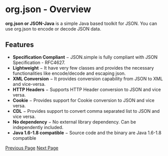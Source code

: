 # org.json - Overview
**org.json or JSON-Java** is a simple Java based toolkit for JSON. You can use org.json to encode or decode JSON data.

## Features
   * **Specification Compliant** − JSON.simple is fully compliant with JSON Specification - RFC4627.
   * **Lightweight** − It have very few classes and provides the necessary functionalities like encode/decode and escaping json.
   * **XML Conversion** − It provides conversion capability from JSON to XML and vice-versa.
   * **HTTP Headers** − Supports HTTP Header conversion to JSON and vice versa.
   * **Cookie** − Provides support for Cookie conversion to JSON and vice versa.
   * **CDL** − Provides support to convert comma separated list to JSON and vice versa.
   * **No dependency** − No external library dependency. Can be independently included.
   * **Java 1.6-1.8 compatible** − Source code and the binary are Java 1.6-1.8 compatible


[Previous Page](../org_json/index.md) [Next Page](../org_json/org_json_environment.md) 
